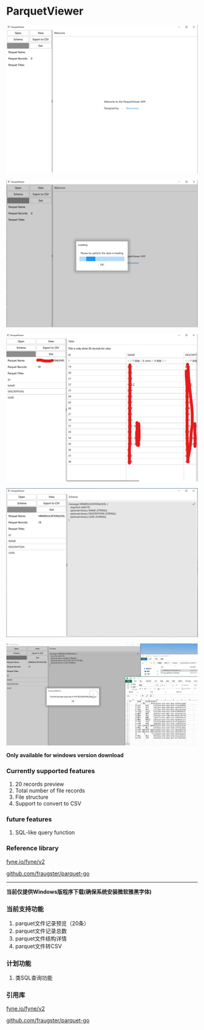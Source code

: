 # ParquetViewer
![](sreenshot/1.png)

![](sreenshot/2.png)

![](sreenshot/3.png)

![](sreenshot/4.png)

![](sreenshot/5.png)

**Only available for windows version download**

### **Currently supported features**

1. 20 records preview
2. Total number of file records
3. File structure
4. Support to convert to CSV

### **future features**

1. SQL-like query function

### Reference library

[fyne.io/fyne/v2](https://pkg.go.dev/github.com/fraugster/parquet-go@v0.10.0)

[github.com/fraugster/parquet-go](https://pkg.go.dev/github.com/fraugster/parquet-go@v0.10.0)

------

**当前仅提供Windows版程序下载(确保系统安装微软雅黑字体)**

### **当前支持功能**

1. parquet文件记录预览（20条）
2. parquet文件记录总数
3. parquet文件结构详情
4. parquet文件转CSV

### **计划功能**

1. 类SQL查询功能

### 引用库

[fyne.io/fyne/v2](https://pkg.go.dev/github.com/fraugster/parquet-go@v0.10.0)

[github.com/fraugster/parquet-go](https://pkg.go.dev/github.com/fraugster/parquet-go@v0.10.0)